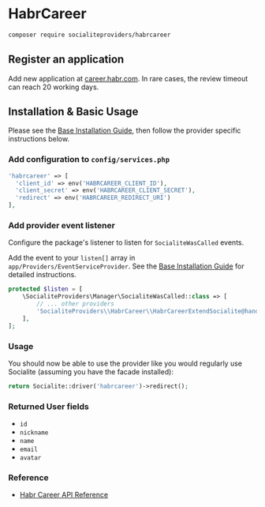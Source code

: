 # HabrCareer

```bash
composer require socialiteproviders/habrcareer
```

## Register an application 

Add new application at [career.habr.com](https://career.habr.com/profile/applications/new).
In rare cases, the review timeout can reach 20 working days.

## Installation & Basic Usage

Please see the [Base Installation Guide](https://socialiteproviders.com/usage/), then follow the provider specific instructions below.

### Add configuration to `config/services.php`

```php
'habrcareer' => [    
  'client_id' => env('HABRCAREER_CLIENT_ID'),  
  'client_secret' => env('HABRCAREER_CLIENT_SECRET'),  
  'redirect' => env('HABRCAREER_REDIRECT_URI') 
],
```

### Add provider event listener

Configure the package's listener to listen for `SocialiteWasCalled` events.

Add the event to your `listen[]` array in `app/Providers/EventServiceProvider`. See the [Base Installation Guide](https://socialiteproviders.com/usage/) for detailed instructions.

```php
protected $listen = [
    \SocialiteProviders\Manager\SocialiteWasCalled::class => [
        // ... other providers
        'SocialiteProviders\\HabrCareer\\HabrCareerExtendSocialite@handle',
    ],
];
```

### Usage

You should now be able to use the provider like you would regularly use Socialite (assuming you have the facade installed):

```php
return Socialite::driver('habrcareer')->redirect();
```

### Returned User fields

- ``id``
- ``nickname``
- ``name``
- ``email``
- ``avatar``

### Reference

- [Habr Career API Reference](https://career.habr.com/info/api)
